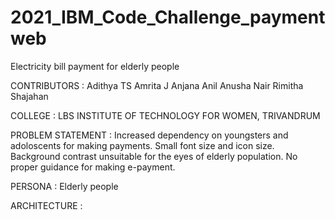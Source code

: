 # 2021_IBM_Code_Challenge_paymentweb
Electricity bill payment for elderly people

CONTRIBUTORS :
Adithya TS
Amrita J
Anjana Anil
Anusha Nair
Rimitha Shajahan

COLLEGE : LBS INSTITUTE OF TECHNOLOGY FOR WOMEN, TRIVANDRUM 

PROBLEM STATEMENT : Increased dependency on youngsters and adoloscents  for making payments.
                   Small font size and icon size.
                   Background contrast unsuitable for the eyes of elderly population.
                   No proper guidance for making e-payment.
                   
PERSONA : Elderly people

ARCHITECTURE : 


